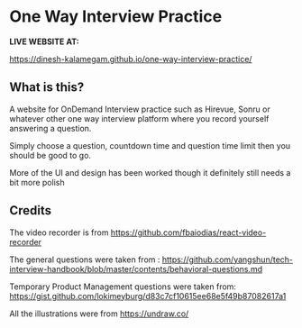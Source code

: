 # One Way Interview Practice 
**LIVE WEBSITE AT:** 

https://dinesh-kalamegam.github.io/one-way-interview-practice/

## What is this? 
A website for OnDemand Interview practice such as Hirevue, Sonru or whatever other one way interview platform where you record yourself answering a question. 

Simply choose a question, countdown time and question time limit then you should be good to go.

More of the UI and design has been worked though it definitely still needs a bit more polish

## Credits 

The video recorder is from 
https://github.com/fbaiodias/react-video-recorder 

The general questions were taken from :
https://github.com/yangshun/tech-interview-handbook/blob/master/contents/behavioral-questions.md

Temporary Product Management questions were taken from:
https://gist.github.com/lokimeyburg/d83c7cf10615ee68e5f49b87082617a1

All the illustrations were from https://undraw.co/

